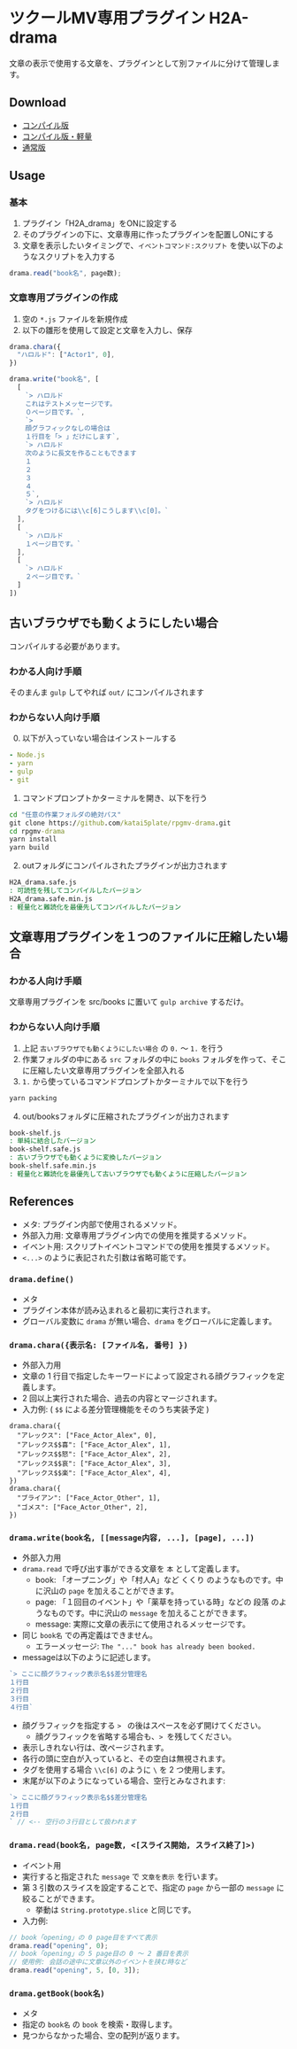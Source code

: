 # ツクールMV専用プラグイン H2A-drama
文章の表示で使用する文章を、プラグインとして別ファイルに分けて管理します。

## Download
- [コンパイル版](https://raw.githubusercontent.com/katai5plate/rpgmv-drama/master/out/H2A_drama.safe.js)
- [コンパイル版・軽量](https://raw.githubusercontent.com/katai5plate/rpgmv-drama/master/out/H2A_drama.safe.min.js)
- [通常版](https://raw.githubusercontent.com/katai5plate/rpgmv-drama/master/src/H2A_drama.js)

## Usage
### 基本
1. プラグイン「H2A_drama」をONに設定する
2. そのプラグインの下に、文章専用に作ったプラグインを配置しONにする
3. 文章を表示したいタイミングで、`イベントコマンド:スクリプト` を使い以下のようなスクリプトを入力する
```js
drama.read("book名", page数);
```

### 文章専用プラグインの作成
1. 空の `*.js` ファイルを新規作成
2. 以下の雛形を使用して設定と文章を入力し、保存
```js
drama.chara({
  "ハロルド": ["Actor1", 0],
})

drama.write("book名", [
  [
    `> ハロルド
    これはテストメッセージです。
    ０ページ目です。`,
    `> 
    顔グラフィックなしの場合は
    １行目を「> 」だけにします`,
    `> ハロルド
    次のように長文を作ることもできます
    １
    ２
    ３
    ４
    ５`,
    `> ハロルド
    タグをつけるには\\c[6]こうします\\c[0]。`
  ],
  [
    `> ハロルド
    １ページ目です。`
  ],
  [
    `> ハロルド
    ２ページ目です。`
  ]
])
```

## 古いブラウザでも動くようにしたい場合
コンパイルする必要があります。

### わかる人向け手順
そのまんま `gulp` してやれば `out/` にコンパイルされます

### わからない人向け手順
0. 以下が入っていない場合はインストールする
```yml
- Node.js
- yarn
- gulp
- git
```
1. コマンドプロンプトかターミナルを開き、以下を行う
```bat
cd "任意の作業フォルダの絶対パス"
git clone https://github.com/katai5plate/rpgmv-drama.git
cd rpgmv-drama
yarn install
yarn build
```
2. outフォルダにコンパイルされたプラグインが出力されます
```bat
H2A_drama.safe.js
: 可読性を残してコンパイルしたバージョン
H2A_drama.safe.min.js
: 軽量化と難読化を最優先してコンパイルしたバージョン
```

## 文章専用プラグインを１つのファイルに圧縮したい場合
### わかる人向け手順
文章専用プラグインを src/books に置いて `gulp archive` するだけ。

### わからない人向け手順
1. 上記 `古いブラウザでも動くようにしたい場合` の `0.` ～ `1.` を行う
2. 作業フォルダの中にある `src` フォルダの中に `books` フォルダを作って、そこに圧縮したい文章専用プラグインを全部入れる
3. `1.` から使っているコマンドプロンプトかターミナルで以下を行う
```bat
yarn packing
```
4. out/booksフォルダに圧縮されたプラグインが出力されます
```bat
book-shelf.js
: 単純に結合したバージョン
book-shelf.safe.js
: 古いブラウザでも動くように変換したバージョン
book-shelf.safe.min.js
: 軽量化と難読化を最優先して古いブラウザでも動くように圧縮したバージョン
```

## References
- メタ: プラグイン内部で使用されるメソッド。
- 外部入力用: 文章専用プラグイン内での使用を推奨するメソッド。
- イベント用: スクリプトイベントコマンドでの使用を推奨するメソッド。
- `<...>` のように表記された引数は省略可能です。
### `drama.define()`
- メタ
- プラグイン本体が読み込まれると最初に実行されます。
- グローバル変数に `drama` が無い場合、`drama` をグローバルに定義します。
### `drama.chara({表示名: [ファイル名, 番号] })`
- 外部入力用
- 文章の 1 行目で指定したキーワードによって設定される顔グラフィックを定義します。
- 2 回以上実行された場合、過去の内容とマージされます。
- 入力例: ( `$$` による差分管理機能をそのうち実装予定 )
```
drama.chara({
  "アレックス": ["Face_Actor_Alex", 0],
  "アレックス$$喜": ["Face_Actor_Alex", 1],
  "アレックス$$怒": ["Face_Actor_Alex", 2],
  "アレックス$$哀": ["Face_Actor_Alex", 3],
  "アレックス$$楽": ["Face_Actor_Alex", 4],
})
drama.chara({
  "ブライアン": ["Face_Actor_Other", 1],
  "ゴメス": ["Face_Actor_Other", 2],
})
```
### `drama.write(book名, [[message内容, ...], [page], ...])`
- 外部入力用
- `drama.read` で呼び出す事ができる文章を `本` として定義します。
  - book: 「オープニング」や「村人A」など くくり のようなものです。中に沢山の `page` を加えることができます。
  - page: 「１回目のイベント」や「薬草を持っている時」などの 段落 のようなものです。中に沢山の `message` を加えることができます。
  - message: 実際に文章の表示にて使用されるメッセージです。
- 同じ `book名` での再定義はできません。
  - エラーメッセージ: `The "..." book has already been booked.`
- messageは以下のように記述します。
```js
`> ここに顔グラフィック表示名$$差分管理名
１行目
２行目
３行目
４行目`
```
  - 顔グラフィックを指定する `> ` の後はスペースを必ず開けてください。
    - 顔グラフィックを省略する場合も、`> `を残してください。
  - 表示しきれない行は、改ページされます。
  - 各行の頭に空白が入っていると、その空白は無視されます。
  - タグを使用する場合 `\\c[6]` のように `\` を 2 つ使用します。
  - 末尾が以下のようになっている場合、空行とみなされます:
  ```js
  `> ここに顔グラフィック表示名$$差分管理名
  １行目
  ２行目
  ` // <-- 空行の３行目として扱われます
  ```
### `drama.read(book名, page数, <[スライス開始, スライス終了]>)`
- イベント用
- 実行すると指定された `message` で `文章を表示` を行います。
- 第 3 引数のスライスを設定することで、指定の `page` から一部の `message` に絞ることができます。
  - 挙動は `String.prototype.slice` と同じです。
- 入力例:
```js
// book「opening」の 0 page目をすべて表示
drama.read("opening", 0);
// book「opening」の 5 page目の 0 ～ 2 番目を表示
// 使用例: 会話の途中に文章以外のイベントを挟む時など
drama.read("opening", 5, [0, 3]);
```
### `drama.getBook(book名)`
- メタ
- 指定の `book名` の `book` を検索・取得します。
- 見つからなかった場合、空の配列が返ります。
